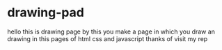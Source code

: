 # drawing-pad
hello this is drawing page
by this you make a page in which you draw an drawing
in this pages of html css and javascript
thanks of visit my rep
